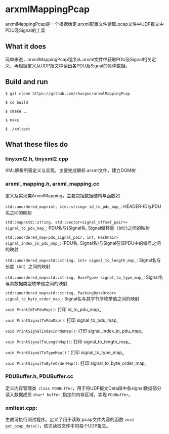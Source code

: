 arxmlMappingPcap
=========

arxmlMappingPcap是一个根据给定.arxml配置文件读取.pcap文件中UDP报文中PDU及Signal的工具

## What it does

简单来说，arxmlMappingPcap程序从.arxml文件中获取PDU及Signal相关定义，再根据定义从UDP报文中读出各PDU及Signal的具体数据。

Build and run
------

```shell
$ git clone https://github.com/zhacgsn/arxmlMappingPcap

$ cd build

$ cmake ..

$ make

$ ./xmltest
```

What these files do
----------

### tinyxml2.h, tinyxml2.cpp

XML解析所需定义与实现，主要完成解析.arxml文件，建立DOM树

### arxml_mapping.h, arxml_mapping.cc

定义及实现类ArxmlMapping，主要包括数据结构与函数如

`std::unordered_map<int, std::string> id_to_pdu_map_`: HEADER-ID与PDU名之间的映射

`std::map<std::string, std::vector<signal_offset_pair>> signal_to_pdu_map_`: PDU名与(Signal名, Signal偏移量（bit）)之间的映射

`std::unordered_map<pdu_signal_pair, int, HashPair> signal_index_in_pdu_map_`: (PDU名, Signal名)与Signal在该PDU中的编号之间的映射

`std::unordered_map<std::string, int> signal_to_length_map_`: Signal名与长度（bit）之间的映射

`std::unordered_map<std::string, BaseType> signal_to_type_map_`: Signal名与其数据类型枚举值之间的映射

`std::unordered_map<std::string, PackingByteOrder> signal_to_byte_order_map_`: Signal名与其字节序枚举值之间的映射

```void PrintIdToPduMap()```: 打印 id_to_pdu_map_

```void PrintSignalToPduMap()```: 打印 signal_to_pdu_map_

```void PrintSignalIndexInPduMap()```: 打印 signal_index_in_pdu_map_

```void PrintSignalToLengthMap()```: 打印 signal_to_length_map_

`void PrintSignalToTypeMap()`：打印 signal_to_type_map_

`void PrintSignalToByteOrderMap()`: 打印 signal_to_byte_order_map_

### PDUBuffer.h, PDUBuffer.cc

定义内存管理类` class PDUBuffer`，用于将UDP报文Data段中各signal数据部分读入数据成员 `char* buffer_`指定的内存区域，实现 `PDUBuffer`。

### xmltest.cpp:

生成可执行测试程序。定义了用于读取.pcap文件内容的函数 `void get_pcap_data()`，依次读取文件中的每个UDP报文。
